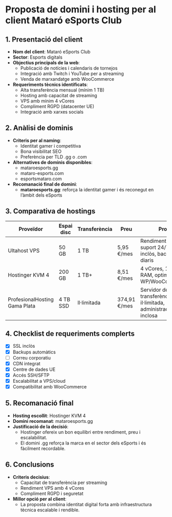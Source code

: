# Proposta de domini i hosting per al client Mataró eSports Club

## 1. Presentació del client
- **Nom del client**: Mataró eSports Club 
- **Sector**: Esports digitals
- **Objectius principals de la web**:
  - Publicació de notícies i calendaris de tornejos
  - Integració amb Twitch i YouTube per a streaming
  - Venda de marxandatge amb WooCommerce
- **Requeriments tècnics identificats**:
  - Alta transferència mensual (mínim 1 TB)
  - Hosting amb capacitat de streaming
  - VPS amb mínim 4 vCores
  - Compliment RGPD (datacenter UE)
  - Integració amb xarxes socials

## 2. Anàlisi de dominis
- **Criteris per al naming**:
  - Identitat gamer i competitiva
  - Bona visibilitat SEO
  - Preferència per TLD .gg o .com
- **Alternatives de dominis disponibles**:
  - mataroesports.gg
  - mataro-esports.com
  - esportsmataro.com
- **Recomanació final de domini**:
  - **mataroesports.gg**: reforça la identitat gamer i és reconegut en l’àmbit dels eSports

## 3. Comparativa de hostings

| Proveïdor       | Espai disc | Transferència | Preu       | Pros                                                                 | Contres                                  |
|-----------------|------------|---------------|------------|----------------------------------------------------------------------|------------------------------------------|
| Ultahost VPS    | 50 GB      | 1 TB          | 5,95 €/mes | Rendiment alt, suport 24/7, CDN inclòs, backups diaris              | Correu corporatiu no inclòs              |
| Hostinger KVM 4 | 200 GB     | 1 TB+         | 8,51 €/mes | 4 vCores, 16 GB RAM, optimitzat per WP/WooCommerce                  | Suport limitat en català                 |
| ProfesionalHosting Gama Plata | 4 TB SSD   | Il·limitada | 374,91 €/mes | Servidor dedicat, transferència il·limitada, administració inclosa | Cost elevat, pot excedir pressupost      |

## 4. Checklist de requeriments complerts
- [x] SSL inclòs
- [x] Backups automàtics
- [ ] Correu corporatiu
- [x] CDN integrat
- [x] Centre de dades UE
- [x] Accés SSH/SFTP
- [x] Escalabilitat a VPS/cloud
- [x] Compatibilitat amb WooCommerce

## 5. Recomanació final
- **Hosting escollit**: Hostinger KVM 4
- **Domini recomanat**: mataroesports.gg
- **Justificació de la decisió**:
  - Hostinger ofereix un bon equilibri entre rendiment, preu i escalabilitat.
  - El domini .gg reforça la marca en el sector dels eSports i és fàcilment recordable.

## 6. Conclusions
- **Criteris decisius**:
  - Capacitat de transferència per streaming
  - Rendiment VPS amb 4 vCores
  - Compliment RGPD i seguretat
- **Millor opció per al client**:
  - La proposta combina identitat digital forta amb infraestructura tècnica escalable i rendible.


